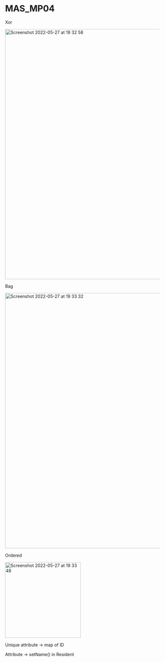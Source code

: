 # MAS_MP04
Xor 

<img width="813" alt="Screenshot 2022-05-27 at 19 32 58" src="https://user-images.githubusercontent.com/65307654/170761965-c7851f43-ee53-4ed1-88e5-30070a7046e1.png">


Bag
                          
                          
                         
<img width="830" alt="Screenshot 2022-05-27 at 19 33 32" src="https://user-images.githubusercontent.com/65307654/170762059-3b60d5ce-bcc3-4c81-8618-ce59e1666b21.png">



Ordered



<img width="246" alt="Screenshot 2022-05-27 at 19 33 48" src="https://user-images.githubusercontent.com/65307654/170762113-3eb90b05-2723-4e2d-b165-61287743baee.png">


Unique attribute -> map of ID

Attribute -> setName() in Resident
